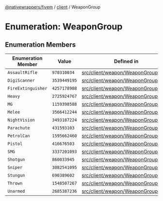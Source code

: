 [@nativewrappers/fivem](../../README.md) / [client](../README.md) / WeaponGroup

# Enumeration: WeaponGroup

## Enumeration Members

| Enumeration Member | Value | Defined in |
| ------ | ------ | ------ |
| `AssaultRifle` | `970310034` | [src/client/weapon/WeaponGroup.ts:6](https://github.com/nativewrappers/fivem/blob/23974f37709c3a4a6a2e52877548e496df556c3f/src/client/weapon/WeaponGroup.ts#L6) |
| `DigiScanner` | `3539449195` | [src/client/weapon/WeaponGroup.ts:7](https://github.com/nativewrappers/fivem/blob/23974f37709c3a4a6a2e52877548e496df556c3f/src/client/weapon/WeaponGroup.ts#L7) |
| `FireExtinguisher` | `4257178988` | [src/client/weapon/WeaponGroup.ts:8](https://github.com/nativewrappers/fivem/blob/23974f37709c3a4a6a2e52877548e496df556c3f/src/client/weapon/WeaponGroup.ts#L8) |
| `Heavy` | `2725924767` | [src/client/weapon/WeaponGroup.ts:15](https://github.com/nativewrappers/fivem/blob/23974f37709c3a4a6a2e52877548e496df556c3f/src/client/weapon/WeaponGroup.ts#L15) |
| `MG` | `1159398588` | [src/client/weapon/WeaponGroup.ts:9](https://github.com/nativewrappers/fivem/blob/23974f37709c3a4a6a2e52877548e496df556c3f/src/client/weapon/WeaponGroup.ts#L9) |
| `Melee` | `3566412244` | [src/client/weapon/WeaponGroup.ts:3](https://github.com/nativewrappers/fivem/blob/23974f37709c3a4a6a2e52877548e496df556c3f/src/client/weapon/WeaponGroup.ts#L3) |
| `NightVision` | `3493187224` | [src/client/weapon/WeaponGroup.ts:10](https://github.com/nativewrappers/fivem/blob/23974f37709c3a4a6a2e52877548e496df556c3f/src/client/weapon/WeaponGroup.ts#L10) |
| `Parachute` | `431593103` | [src/client/weapon/WeaponGroup.ts:11](https://github.com/nativewrappers/fivem/blob/23974f37709c3a4a6a2e52877548e496df556c3f/src/client/weapon/WeaponGroup.ts#L11) |
| `PetrolCan` | `1595662460` | [src/client/weapon/WeaponGroup.ts:17](https://github.com/nativewrappers/fivem/blob/23974f37709c3a4a6a2e52877548e496df556c3f/src/client/weapon/WeaponGroup.ts#L17) |
| `Pistol` | `416676503` | [src/client/weapon/WeaponGroup.ts:4](https://github.com/nativewrappers/fivem/blob/23974f37709c3a4a6a2e52877548e496df556c3f/src/client/weapon/WeaponGroup.ts#L4) |
| `SMG` | `3337201093` | [src/client/weapon/WeaponGroup.ts:5](https://github.com/nativewrappers/fivem/blob/23974f37709c3a4a6a2e52877548e496df556c3f/src/client/weapon/WeaponGroup.ts#L5) |
| `Shotgun` | `860033945` | [src/client/weapon/WeaponGroup.ts:12](https://github.com/nativewrappers/fivem/blob/23974f37709c3a4a6a2e52877548e496df556c3f/src/client/weapon/WeaponGroup.ts#L12) |
| `Sniper` | `3082541095` | [src/client/weapon/WeaponGroup.ts:13](https://github.com/nativewrappers/fivem/blob/23974f37709c3a4a6a2e52877548e496df556c3f/src/client/weapon/WeaponGroup.ts#L13) |
| `Stungun` | `690389602` | [src/client/weapon/WeaponGroup.ts:14](https://github.com/nativewrappers/fivem/blob/23974f37709c3a4a6a2e52877548e496df556c3f/src/client/weapon/WeaponGroup.ts#L14) |
| `Thrown` | `1548507267` | [src/client/weapon/WeaponGroup.ts:16](https://github.com/nativewrappers/fivem/blob/23974f37709c3a4a6a2e52877548e496df556c3f/src/client/weapon/WeaponGroup.ts#L16) |
| `Unarmed` | `2685387236` | [src/client/weapon/WeaponGroup.ts:2](https://github.com/nativewrappers/fivem/blob/23974f37709c3a4a6a2e52877548e496df556c3f/src/client/weapon/WeaponGroup.ts#L2) |
